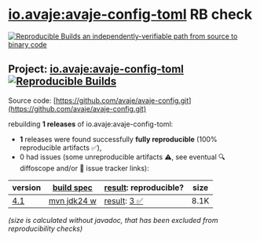[io.avaje:avaje-config-toml](https://central.sonatype.com/artifact/io.avaje/avaje-config-toml/versions) RB check
=======

[![Reproducible Builds](https://reproducible-builds.org/images/logos/rb.svg) an independently-verifiable path from source to binary code](https://reproducible-builds.org/)

## Project: [io.avaje:avaje-config-toml](https://central.sonatype.com/artifact/io.avaje/avaje-config-toml/versions) [![Reproducible Builds](https://img.shields.io/endpoint?url=https://raw.githubusercontent.com/jvm-repo-rebuild/reproducible-central/master/content/io/avaje/config-toml/badge.json)](https://github.com/jvm-repo-rebuild/reproducible-central/blob/master/content/io/avaje/config-toml/README.md)

Source code: [https://github.com/avaje/avaje-config.git](https://github.com/avaje/avaje-config.git)

rebuilding **1 releases** of io.avaje:avaje-config-toml:
- **1** releases were found successfully **fully reproducible** (100% reproducible artifacts :white_check_mark:),
- 0 had issues (some unreproducible artifacts :warning:, see eventual :mag: diffoscope and/or :memo: issue tracker links):

| version | [build spec](/BUILDSPEC.md) | [result](https://reproducible-builds.org/docs/jvm/): reproducible? | size |
| -- | --------- | ------ | -- |
| [4.1](https://central.sonatype.com/artifact/io.avaje/avaje-config-toml/4.1/pom) | [mvn jdk24 w](avaje-config-toml-4.1.buildspec) | [result](avaje-config-toml-4.1.buildinfo): [3 :white_check_mark: ](avaje-config-toml-4.1.buildcompare) | 8.1K |

<i>(size is calculated without javadoc, that has been excluded from reproducibility checks)</i>
